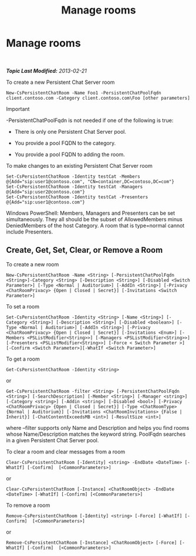 ﻿---
title: Manage rooms
TOCTitle: Manage rooms
ms:assetid: d4835cf4-cd09-4769-a08e-e92706861b64
ms:mtpsurl: https://technet.microsoft.com/en-us/library/JJ205292(v=OCS.15)
ms:contentKeyID: 48185505
ms.date: 07/23/2014
mtps_version: v=OCS.15
---

<div data-xmlns="http://www.w3.org/1999/xhtml">

<div class="topic" data-xmlns="http://www.w3.org/1999/xhtml" data-msxsl="urn:schemas-microsoft-com:xslt" data-cs="http://msdn.microsoft.com/en-us/">

<div data-asp="http://msdn2.microsoft.com/asp">

# Manage rooms

</div>

<div id="mainSection">

<div id="mainBody">

<span> </span>

_**Topic Last Modified:** 2013-02-21_

To create a new Persistent Chat Server room

    New-CsPersistentChatRoom -Name Foo1 -PersistentChatPoolFqdn client.contoso.com -Category client.contoso.com\Foo [other parameters]

<div>


> [!IMPORTANT]  
> -PersistentChatPoolFqdn is not needed if one of the following is true: 
> <UL>
> <LI>
> <P>There is only one Persistent Chat Server pool.</P>
> <LI>
> <P>You provide a pool FQDN to the category.</P>
> <LI>
> <P>You provide a pool FQDN to adding the room.</P></LI></UL>



</div>

To make changes to an existing Persistent Chat Server room

    Set-CsPersistentChatRoom -Identity testCat -Members @{Add="sip:user1@contoso.com", "CN=container,DC=contoso,DC=com"}
    Set-CsPersistentChatRoom -Identity testCat -Managers @{Add="sip:user2@contoso.com"}
    Set-CsPersistentChatRoom -Identity testCat -Presenters @{Add="sip:user1@contoso.com"}

Windows PowerShell: Members, Managers and Presenters can be set simultaneously. They all should be the subset of AllowedMembers minus DeniedMembers of the host Category. A room that is type=normal cannot include Presenters.

<div>

## Create, Get, Set, Clear, or Remove a Room

To create a new room

    New-CsPersistentChatRoom -Name <String> [-PersistentChatPoolFqdn <String>]-Category <String> [-Description <String>] [-Disabled <Switch Parameter>] [-Type <Normal | Auditorium>] [-AddIn <String>] [-Privacy <ChatRoomPrivacy> {Open | Closed | Secret}] [-Invitations <Switch Parameter>]

To set a room

    Set-CsPersistentChatRoom -Identity <String> [-Name <String>] [-Category <String>] [-Description <String>] [-Disabled <boolean>] [-Type <Normal | Auditorium>] [-AddIn <String>] [-Privacy <ChatRoomPrivacy> {Open | Closed | Secret}] [-Invitations <Enum>] [-Members <PSListModifier<String>>] [-Managers <PSListModifier<String>>] [-Presenters <PSListModifier<String>>] [-Force < Switch Parameter >] [-Confirm <Switch Parameter>][-WhatIf <Switch Parameter>]

To get a room

    Get-CsPersistentChatRoom -Identity <String>

or

    Get-CsPersistentChatRoom -filter <String> [-PersistentChatPoolFqdn <String>] [-SearchDescription] [-Member <String>] [-Manager <string>] [-Category <string>] [-Addin <string>] [-Disabled <bool>] [-Privacy <ChatRoomPrivacy> {Open | Closed | Secret}] [-Type <ChatRoomType> {Normal | Auditorium}] [-Invitations <ChatRoomInvitations> {False | Inherit}] [-ChatContentExceedsMB <int>] [-ResultSize <int>]

where –filter supports only Name and Description and helps you find rooms whose Name/Description matches the keyword string. PoolFqdn searches in a given Persistent Chat Server pool.

To clear a room and clear messages from a room

    Clear-CsPersistentChatRoom [-Identity] <string> -EndDate <DateTime> [-WhatIf] [-Confirm]  [<CommonParameters>]

or

    Clear-CsPersistentChatRoom [-Instance] <ChatRoomObject> -EndDate <DateTime> [-WhatIf] [-Confirm] [<CommonParameters>]

To remove a room

    Remove-CsPersistentChatRoom [-Identity] <string> [-Force] [-WhatIf] [-Confirm]  [<CommonParameters>]

or

    Remove-CsPersistentChatRoom [-Instance] <ChatRoomObject> [-Force] [-WhatIf] [-Confirm]  [<CommonParameters>]

</div>

</div>

<span> </span>

</div>

</div>

</div>

